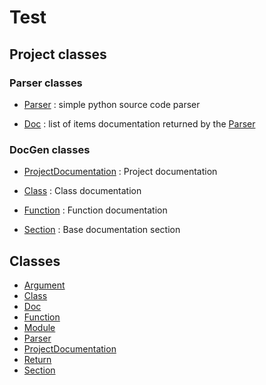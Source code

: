 # Test

## Project classes

### Parser classes

- [Parser](parser.md) : simple python source code parser

- [Doc](doc.md) : list of items documentation returned by the [Parser](parser.md)




### DocGen classes

- [ProjectDocumentation](projectdocumentation.md) : Project documentation

- [Class](class.md) : Class documentation

- [Function](function.md) : Function documentation

- [Section](section.md) : Base documentation section




## Classes

- [Argument](argument.md)
- [Class](class.md)
- [Doc](doc.md)
- [Function](function.md)
- [Module](module.md)
- [Parser](parser.md)
- [ProjectDocumentation](projectdocumentation.md)
- [Return](return.md)
- [Section](section.md)




